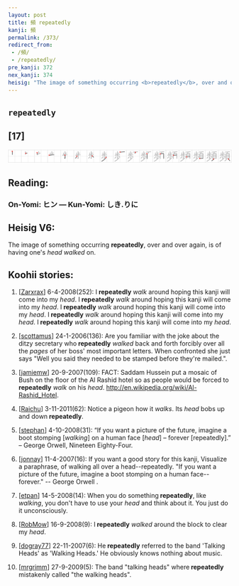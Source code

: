 ```yaml
---
layout: post
title: 頻 repeatedly
kanji: 頻
permalink: /373/
redirect_from:
 - /頻/
 - /repeatedly/
pre_kanji: 372
nex_kanji: 374
heisig: "The image of something occurring <b>repeatedly</b>, over and over again, is of having one's <i>head walked</i> on."
---
```


## `repeatedly`

## [17]

<div class="stroke"><img src="../images/E9A0BB.png" /></div>

## Reading:

### On-Yomi: ヒン &mdash; Kun-Yomi: しき.りに

## Heisig V6:

The image of something occurring <b>repeatedly</b>, over and over again, is of having one's <i>head walked</i> on.

## Koohii stories:

1) [<a href="http://kanji.koohii.com/profile/Zarxrax">Zarxrax</a>] 6-4-2008(252): I<strong> repeatedly</strong> <em>walk</em> around hoping this kanji will come into my <em>head</em>. I<strong> repeatedly</strong> <em>walk</em> around hoping this kanji will come into my <em>head</em>. I<strong> repeatedly</strong> <em>walk</em> around hoping this kanji will come into my <em>head</em>. I<strong> repeatedly</strong> <em>walk</em> around hoping this kanji will come into my <em>head</em>. I<strong> repeatedly</strong> <em>walk</em> around hoping this kanji will come into my <em>head</em>.

2) [<a href="http://kanji.koohii.com/profile/scottamus">scottamus</a>] 24-1-2006(136): Are you familiar with the joke about the ditzy secretary who<strong> repeatedly</strong> <em>walked</em> back and forth forcibly over all the <em>pages</em> of her boss&#039; most important letters. When confronted she just says &quot;Well you said they needed to be stamped before they&#039;re mailed.&quot;.

3) [<a href="http://kanji.koohii.com/profile/jamiemw">jamiemw</a>] 20-9-2007(109): FACT: Saddam Hussein put a mosaic of Bush on the floor of the Al Rashid hotel so as people would be forced to<strong> repeatedly</strong> <em>walk</em> on his <em>head</em>. <a href="http://en.wikipedia.org/wiki/Al-Rashid_Hotel">http://en.wikipedia.org/wiki/Al-Rashid_Hotel</a>.

4) [<a href="http://kanji.koohii.com/profile/Raichu">Raichu</a>] 3-11-2011(62): Notice a pigeon how it <em>walks</em>. Its <em>head</em> bobs up and down<strong> repeatedly</strong>.

5) [<a href="http://kanji.koohii.com/profile/stephan">stephan</a>] 4-10-2008(31): “If you want a picture of the future, imagine a boot stomping [<em>walking</em>] on a human face [<em>head</em>] – forever [repeatedly].” – George Orwell, Nineteen Eighty-Four.

6) [<a href="http://kanji.koohii.com/profile/jonnay">jonnay</a>] 11-4-2007(16): If you want a good story for this kanji, Visualize a paraphrase, of walking all over a head--repeatedly. &quot;If you want a picture of the future, imagine a boot stomping on a human face--forever.&quot; -- George Orwell .

7) [<a href="http://kanji.koohii.com/profile/etpan">etpan</a>] 14-5-2008(14): When you do something<strong> repeatedly</strong>, like <em>walking</em>, you don&#039;t have to use your <em>head</em> and think about it. You just do it unconsciously.

8) [<a href="http://kanji.koohii.com/profile/RobMow">RobMow</a>] 16-9-2008(9): I<strong> repeatedly</strong> <em>walked</em> around the block to clear my <em>head</em>.

9) [<a href="http://kanji.koohii.com/profile/dogray77">dogray77</a>] 22-11-2007(6): He<strong> repeatedly</strong> referred to the band &#039;Talking Heads&#039; as &#039;Walking Heads.&#039; He obviously knows nothing about music.

10) [<a href="http://kanji.koohii.com/profile/mrgrimm">mrgrimm</a>] 27-9-2009(5): The band &quot;talking heads&quot; where<strong> repeatedly</strong> mistakenly called &quot;the walking heads&quot;.

